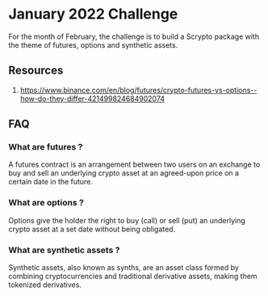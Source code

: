 # January 2022 Challenge
For the month of February, the challenge is to build a Scrypto package with the theme of futures, options and synthetic assets.

## Resources

1. https://www.binance.com/en/blog/futures/crypto-futures-vs-options--how-do-they-differ-421499824684902074

## FAQ

### What are futures ?
A futures contract is an arrangement between two users on an exchange to buy and sell an underlying crypto asset at an agreed-upon price on a certain date in the future.

### What are options ?
Options give the holder the right to buy (call) or sell (put) an underlying crypto asset at a set date without being obligated. 

### What are synthetic assets ?
Synthetic assets, also known as synths, are an asset class formed by combining cryptocurrencies and traditional derivative assets, making them tokenized derivatives.